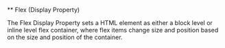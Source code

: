 ** Flex (Display Property)

The Flex Display Property sets a HTML element as either a block level or inline level flex container, where flex items change size and position based on the size and position of the container.


